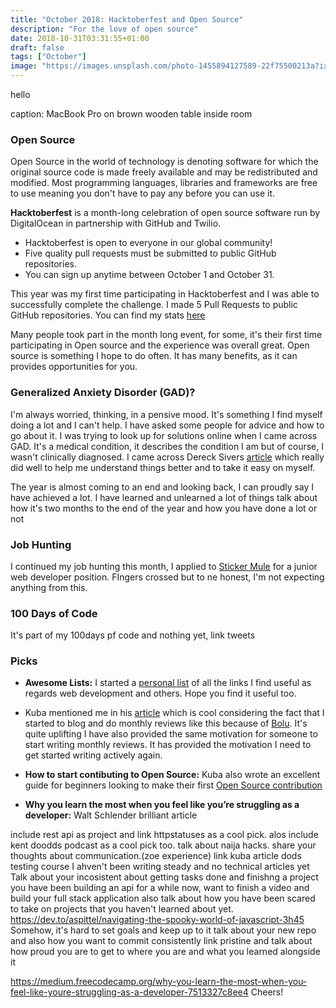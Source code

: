 ```yaml
---
title: "October 2018: Hacktoberfest and Open Source"
description: "For the love of open source"
date: 2018-10-31T03:31:55+01:00
draft: false
tags: ["October"]
image: "https://images.unsplash.com/photo-1455894127589-22f75500213a?ixlib=rb-1.2.1&ixid=eyJhcHBfaWQiOjEyMDd9&auto=format&fit=crop&w=1000&q=80"
---
```


<figcaption>hello</figcaption>

caption: MacBook Pro on brown wooden table inside room

### Open Source

Open Source in the world of technology is denoting software for which the original source code is made freely available and may be redistributed and modified. Most programming languages, libraries and frameworks are free to use meaning you don't have to pay any before you can use it.

**Hacktoberfest** is a month-long celebration of open source software run by DigitalOcean in partnership with GitHub and Twilio.

- Hacktoberfest is open to everyone in our global community!
- Five quality pull requests must be submitted to public GitHub repositories.
- You can sign up anytime between October 1 and October 31.

This year was my first time participating in Hacktoberfest and I was able to successfully complete the challenge. I made 5 Pull Requests to public GitHub repositories. You can find my stats [here](https://hacktoberfest.digitalocean.com/stats/peoray)

Many people took part in the month long event, for some, it's their first time participating in Open source and the experience was overall great. Open source is something I hope to do often. It has many benefits, as it can provides opportunities for you.

###  Generalized Anxiety Disorder (GAD)?

I'm always worried, thinking, in a pensive mood. It's something I find myself doing a lot and I can't help. I have asked some people for advice and how to go about it. I was trying to look up for solutions online when I came across GAD. It's a medical condition, it describes the condition I am but of course, I wasn't clinically diagnosed. I came across Dereck Sivers [article](https://sivers.org/donkey) which really did well to help me understand things better and to take it easy on myself.


The year is almost coming to an end and looking back, I can proudly say I have achieved a lot. I have learned and unlearned a lot of things
talk about how it's two months to the end of the year and how you have done a lot or not

### Job Hunting

I continued my job hunting this month, I applied to [Sticker Mule](https://www.stickermule.com/) for a junior web developer position. FIngers crossed but to ne honest, I'm not expecting anything from this.

### 100 Days of Code
It's part of my 100days pf code and nothing yet, link tweets


### Picks

- **Awesome Lists:** I started a [personal list](https://github.com/peoray/my-awesome-links) of all the links I find useful as regards web development and others. Hope you find it useful too.

- Kuba mentioned me in his [article](https://medium.com/kuba-michalski-blog/i-wasted-too-much-time-october-2018-934874701b8c) which is cool considering the fact that I started to blog and do monthly reviews like this because of [Bolu](https://medium.com/@Bolu_Ajibawo). It's quite uplifting I have also provided the same motivation for someone to start writing monthly reviews. It has provided the motivation I need to get started writing actively again.

- **How to start contibuting to Open Source:** Kuba also wrote an excellent guide for beginners looking to make their first [Open Source contribution](https://codeburst.io/how-to-start-contributing-to-open-source-d9e38b01a5e1)

- **Why you learn the most when you feel like you’re struggling as a developer:** Walt Schlender brilliant article 

include rest api as project and link httpstatuses as a cool pick. alos include kent doodds podcast as a cool pick too. talk about naija hacks. share your thoughts about communication.(zoe experience)
link kuba article
dods testing course
I ahven't been writing steady and no technical articles yet
Talk about your incosistent about getting tasks done and finishng a project
you have been building an api for a while now, want to finish a video and build your full stack application
also talk about how you have been scared to take on projects that you haven't learned about yet.
https://dev.to/aspittel/navigating-the-spooky-world-of-javascript-3h45
Somehow, it's hard to set goals and keep up to it
talk about your new repo and also how you want to commit consistently
link pristine and talk about how proud you are to get to where you are and what you learned alongside it


https://medium.freecodecamp.org/why-you-learn-the-most-when-you-feel-like-youre-struggling-as-a-developer-7513327c8ee4
Cheers!